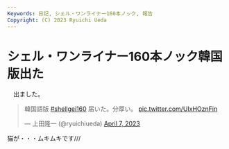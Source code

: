 ```yaml
---
Keywords: 日記, シェル・ワンライナー160本ノック, 報告
Copyright: (C) 2023 Ryuichi Ueda
---
```


# シェル・ワンライナー160本ノック韓国版出た

　出ました。

<blockquote class="twitter-tweet" data-partner="tweetdeck"><p lang="ja" dir="ltr">韓国語版 <a href="https://twitter.com/hashtag/shellgei160?src=hash&amp;ref_src=twsrc%5Etfw">#shellgei160</a> 届いた。分厚い。 <a href="https://t.co/UIxHOznFin">pic.twitter.com/UIxHOznFin</a></p>&mdash; 上田隆一 (@ryuichiueda) <a href="https://twitter.com/ryuichiueda/status/1644174756198100992?ref_src=twsrc%5Etfw">April 7, 2023</a></blockquote>
<script async src="https://platform.twitter.com/widgets.js" charset="utf-8"></script>

猫が・・・ムキムキです///

